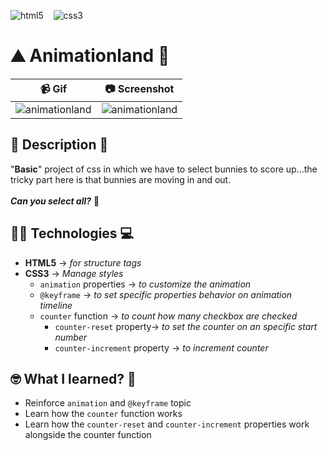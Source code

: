 ![html5](https://img.shields.io/badge/HTML5-E34F26?style=for-the-badge&logo=html5&logoColor=white)
&nbsp;&nbsp;&nbsp;![css3](https://img.shields.io/badge/CSS3-1572B6?style=for-the-badge&logo=css3&logoColor=white)

# ⛰️ Animationland 🐇
📹️ Gif | 📷️ Screenshot
--------|----------------
![animationland](https://user-images.githubusercontent.com/13999498/193787947-d3ae496d-b419-49ac-b052-290189ecbb5d.gif) | ![animationland](https://user-images.githubusercontent.com/13999498/193788361-80c05378-a69b-4a83-8cdb-0e4d291a3300.png)


## 📝 Description 📖
"**Basic**" project of css in which we have to select bunnies to score up...the tricky part here is that bunnies are moving in and out.<br/><br/>**_Can you select all?_** 🤔 

## 👨‍💻 Technologies 💻️
- **HTML5** -> _for structure tags_
- **CSS3** -> _Manage styles_
  - `animation` properties -> _to customize the animation_
  - `@keyframe` -> _to set specific properties behavior on animation timeline_
  - `counter` function -> _to count how many checkbox are checked_
    - `counter-reset` property-> _to set the counter on an specific start number_
    - `counter-increment` property -> _to increment counter_

## 🤓 What I learned? 🧠
- Reinforce  `animation` and `@keyframe` topic
- Learn how the `counter` function works
 - Learn how the `counter-reset` and `counter-increment` properties work alongside the counter function
